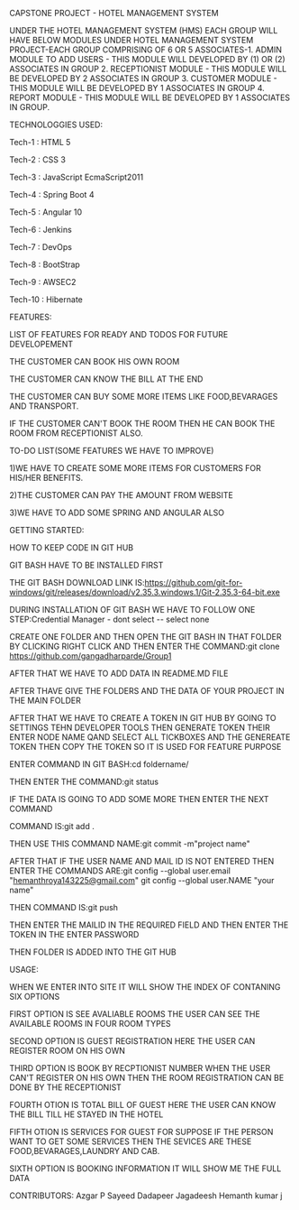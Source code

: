 CAPSTONE PROJECT - HOTEL MANAGEMENT SYSTEM

UNDER THE HOTEL MANAGEMENT SYSTEM (HMS) EACH GROUP WILL HAVE BELOW MODULES UNDER HOTEL MANAGEMENT SYSTEM PROJECT-EACH GROUP COMPRISING OF 6 OR 5 ASSOCIATES-1. ADMIN MODULE TO ADD USERS - THIS MODULE WILL DEVELOPED BY (1) OR (2) ASSOCIATES IN GROUP 2. RECEPTIONIST MODULE - THIS MODULE WILL BE DEVELOPED BY 2 ASSOCIATES IN GROUP 3. CUSTOMER MODULE - THIS MODULE WILL BE DEVELOPED BY 1 ASSOCIATES IN GROUP 4. REPORT MODULE - THIS MODULE WILL BE DEVELOPED BY 1 ASSOCIATES IN GROUP.

TECHNOLOGGIES USED:

Tech-1 : HTML 5

Tech-2 : CSS 3

Tech-3 : JavaScript EcmaScript2011

Tech-4 : Spring Boot 4

Tech-5 : Angular 10

Tech-6 : Jenkins

Tech-7 : DevOps

Tech-8 : BootStrap

Tech-9 : AWSEC2

Tech-10 : Hibernate

FEATURES:

LIST OF FEATURES FOR READY AND TODOS FOR FUTURE DEVELOPEMENT

THE CUSTOMER CAN BOOK HIS OWN ROOM

THE CUSTOMER CAN KNOW THE BILL AT THE END

THE CUSTOMER CAN BUY SOME MORE ITEMS LIKE FOOD,BEVARAGES AND TRANSPORT.

IF THE CUSTOMER CAN'T BOOK THE ROOM THEN HE CAN BOOK THE ROOM FROM RECEPTIONIST ALSO.

TO-DO LIST(SOME FEATURES WE HAVE TO IMPROVE)

1)WE HAVE TO CREATE SOME MORE ITEMS FOR CUSTOMERS FOR HIS/HER BENEFITS.

2)THE CUSTOMER CAN PAY THE AMOUNT FROM WEBSITE

3)WE HAVE TO ADD SOME SPRING AND ANGULAR ALSO

GETTING STARTED:

HOW TO KEEP CODE IN GIT HUB

GIT BASH HAVE TO BE INSTALLED FIRST

THE GIT BASH DOWNLOAD LINK IS:https://github.com/git-for-windows/git/releases/download/v2.35.3.windows.1/Git-2.35.3-64-bit.exe

DURING INSTALLATION OF GIT BASH WE HAVE TO FOLLOW ONE STEP:Credential Manager - dont select -- select none

CREATE ONE FOLDER AND THEN OPEN THE GIT BASH IN THAT FOLDER BY CLICKING RIGHT CLICK AND THEN ENTER THE COMMAND:git clone https://github.com/gangadharparde/Group1

AFTER THAT WE HAVE TO ADD DATA IN README.MD FILE

AFTER THAVE GIVE THE FOLDERS AND THE DATA OF YOUR PROJECT IN THE MAIN FOLDER

AFTER THAT WE HAVE TO CREATE A TOKEN IN GIT HUB BY GOING TO SETTINGS TEHN DEVELOPER TOOLS THEN GENERATE TOKEN THEIR ENTER NODE NAME QAND SELECT ALL TICKBOXES AND THE GENEREATE TOKEN THEN COPY THE TOKEN SO IT IS USED FOR FEATURE PURPOSE

ENTER COMMAND IN GIT BASH:cd foldername/

THEN ENTER THE COMMAND:git status

IF THE DATA IS GOING TO ADD SOME MORE THEN ENTER THE NEXT COMMAND

COMMAND IS:git add .

THEN USE THIS COMMAND NAME:git commit -m"project name"

AFTER THAT IF THE USER NAME AND MAIL ID IS NOT ENTERED THEN ENTER THE COMMANDS ARE:git config --global user.email "hemanthroya143225@gmail.com" git config --global user.NAME "your name"

THEN COMMAND IS:git push

THEN ENTER THE MAILID IN THE REQUIRED FIELD AND THEN ENTER THE TOKEN IN THE ENTER PASSWORD

THEN FOLDER IS ADDED INTO THE GIT HUB

USAGE:

WHEN WE ENTER INTO SITE IT WILL SHOW THE INDEX OF CONTANING SIX OPTIONS

FIRST OPTION IS SEE AVALIABLE ROOMS THE USER CAN SEE THE AVAILABLE ROOMS IN FOUR ROOM TYPES

SECOND OPTION IS GUEST REGISTRATION HERE THE USER CAN REGISTER ROOM ON HIS OWN

THIRD OPTION IS BOOK BY RECPTIONIST NUMBER WHEN THE USER CAN'T REGISTER ON HIS OWN THEN THE ROOM REGISTRATION CAN BE DONE BY THE RECEPTIONIST

FOURTH OTION IS TOTAL BILL OF GUEST HERE THE USER CAN KNOW THE BILL TILL HE STAYED IN THE HOTEL

FIFTH OTION IS SERVICES FOR GUEST FOR SUPPOSE IF THE PERSON WANT TO GET SOME SERVICES THEN THE SEVICES ARE THESE FOOD,BEVARAGES,LAUNDRY AND CAB.

SIXTH OPTION IS BOOKING INFORMATION IT WILL SHOW ME THE FULL DATA

CONTRIBUTORS:
Azgar P
Sayeed Dadapeer
Jagadeesh
Hemanth kumar j
